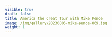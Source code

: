 ```yaml
---
visible: true
draft: false
title: America the Great Tour with Mike Pence
image: /img/gallery/20230805-mike-pence-069.jpg
weight: 1
---
```

